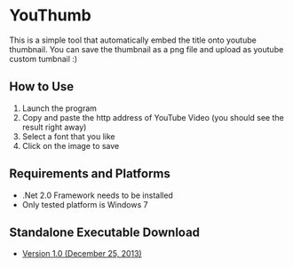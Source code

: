 YouThumb
========
This is a simple tool that automatically embed the title onto youtube thumbnail. You can save the thumbnail as a png file and upload as youtube custom tumbnail :)

How to Use
----------
1. Launch the program
2. Copy and paste the http address of YouTube Video (you should see the result right away)
3. Select a font that you like
4. Click on the image to save

Requirements and Platforms
--------------------------
* .Net 2.0 Framework needs to be installed
* Only tested platform is Windows 7

Standalone Executable Download
------------------------------
* [Version 1.0 (December 25, 2013)](https://app.box.com/s/ai4kdkt48yectaq36oez)

